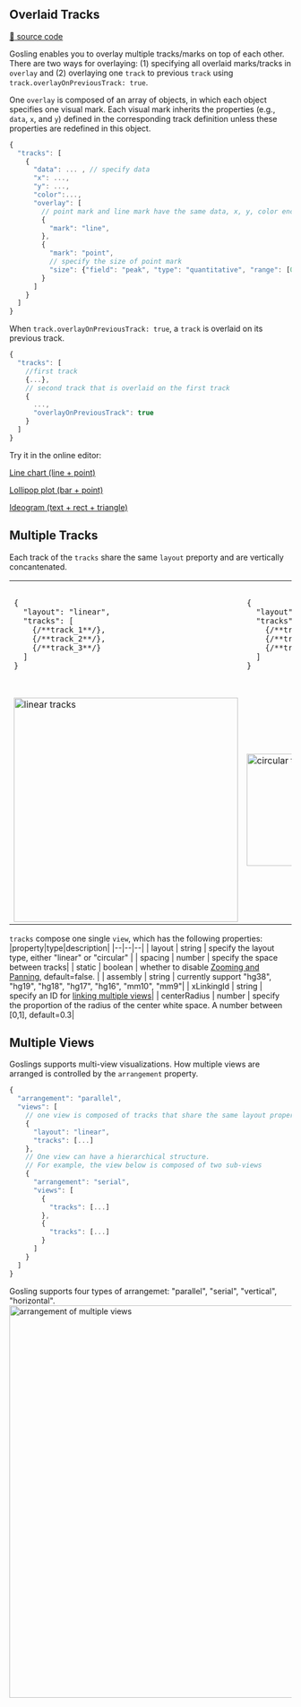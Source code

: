 
## Overlaid Tracks
[:link: source code](https://github.com/gosling-lang/gosling.js/blob/43626eaf21417bf36128a405dceeaa6ee00d0851/src/core/Gosling.schema.ts#L213)


Gosling enables you to overlay multiple tracks/marks on top of each other. There are two ways for overlaying: (1) specifying all overlaid marks/tracks in `overlay` and (2) overlaying one `track` to previous `track` using `track.overlayOnPreviousTrack: true`.

One `overlay` is composed of an array of objects, in which each object specifies one visual mark. Each visual mark inherits the properties (e.g., `data`, `x`, and `y`) defined in the corresponding track definition unless these properties are redefined in this object.  

```javascript
{
  "tracks": [
    {
      "data": ... , // specify data
      "x": ...,
      "y": ...,
      "color":...,
      "overlay": [
        // point mark and line mark have the same data, x, y, color encoding
        {
          "mark": "line", 
        },
        {
          "mark": "point", 
          // specify the size of point mark
          "size": {"field": "peak", "type": "quantitative", "range": [0, 6]} 
        }
      ]
    }
  ]
}
```

When `track.overlayOnPreviousTrack: true`, a `track` is overlaid on its previous track.
```javascript
{
  "tracks": [
    //first track
    {...},
    // second track that is overlaid on the first track
    {
      ...,
      "overlayOnPreviousTrack": true
    }
  ]
}
```

Try it in the online editor:

[Line chart (line + point)](<https://gosling-lang.github.io/gosling.js/?full=false&spec=(J'jtleXExample%3A%20overlayd%20TracksCJ'layoutXlinearCJ'arrangementB(J*'direcjonXverjcalCJ*'columnSizesB800%2CJ*'rowSizesB450J)%2CJ'tracksZJ*(9'dataB(9*'urlXhttps%3A%2F%2Fresgen.io%2Fapi%2Fv1%2Fjleset_info%2F%3Fd%3DUvVPeLHuRDiYA3qwFlm7xQWIjleset'9M'metadataB(9*Ihiglass-muljvecW'rowBGW'columnXposijonW'valueXpeakW'categoriesZ~1O~2O~3O~4'%5D9M'overlayZ9*('markXline'M*(9**'markXpointW*'sizeKO'rangeZ0%2C%206%5D)9*)9%5D%2C9'xB(9*bXposijonWIgenomicW'domainB('chromosomeX1O'intervalZ1%2C%203000500%5DM*'axisXtop'9M'yK'M'rowNM'colorN)J*)J%5D%0A)*%20%209J**B!%20C'%2CG'sampleI'typeXJ%0A*KB(bXpeakOIquanjtajveM)%2C9NB(bBGOInominal'OC%20WC9*XB'ZB%5Bb'fieldjti~G%20%01~jbZXWONMKJIGCB9*_>)

[Lollipop plot (bar + point)](<https://gosling-lang.github.io/gosling.js/?full=false&spec=(%0A*'titleG'Example%3A%20overlayd%20Tracks'%25*'layoutG'linear'%25*'arrangementG(%0AQ'directionG'vertical'%25Q'columnSizesG800%25Q'rowSizesG200%0A*)%25*'tracksY%0A*%20%0AQ(C'dataG(C*'urlG'https%3A%2F%2Fcgap-higlass.com%2Fapi%2Fv1%2Ftileset_info%2F%3Fd%3Dclinvar_20200824_hg38'A%24tileset'CjmetadataG(C*%24higlass-bed'A'%3EFieldsYCQ%3B1%3Cstart')A*%3B2%3Cend')CqA'valueFieldsY%3B7%3CIZO)%5DCjoverlayYC*%5Ebar'A*'strokeG(CQ*XIAQOAQ~YC%7BHQ'HQRQ*'JQV%2FJ%40CQ*KQKQKQ%2BQMAQMAQMCQqCQ)A*'strokeWidth%220.5)%601)C*)A%5Epoint'%605)A*'colorG(CQ*XIAQOAQ~YC%7BHQ'HQRQ*'JQV%2FJ%40CQ*KQKQKQ%2BQMAQMAQMCQqAQ'legendGtrueCQ)C*)C%5D%2CC'xG(C*Xstart'A%24%3E'A~G('chromosomeG'3')A'axisG'top'CjxeG(Xend'Z%24%3E'jyG(C*XIAOA~YC*N'AN%2FH'HR*'JV%2FJV'CqA'baselineGR%26150Z20%5DA'gridGtrueCjcolorG(C*XIAOA~YC*N'AN%2FH'HR*'JV%2FJV'CqA%26C*KKK%2BMAMAMCqCjopacity%220.6)%0AQ)%0Aq%0A)*%20%20A%2CC*C%0AQ*G!%20HLikely_pathogenic'A*Isignificance'JLikely_benign'A*K*'%23D45E00'AM*'%23029F73'N*'PathogenicO%24nominal'Q**R'Uncertain_IAV'BenignX'fieldG'YG%5BZ%2C%20j)%2CC'q*%5D~'domain%22G('valueG%24'typeG'%25%2C%0A%26'rangeY%2B*'black'A%3B('indexG%3CZ'nameG'%3Egenomic%40QV'CQqAQ%26%5E(CQ'markG'%60A*'size%22%7BQ*N'AQN%2F%01%7B%60%5E%40%3E%3C%3B%2B%26%25%24%22~qjZYXVRQONMKJIHGCA*_>)

[Ideogram (text + rect + triangle)](<https://gosling-lang.github.io/gosling.js/?full=false&spec=(V'titleK'Example%3A%20overlayd%20Tracks'_'layoutK'linear'_'arrangementK(V*'directionK'vertical'_*'columnSizesK800_*'rowSizesK80V)_'tracksK%5BV*(VXdataK(J'urlK'https%3A%2F%2Fraw.githubusercontent.com%2Fsehilyi%2Fgemini-datasets%2Fmaster%2Fdata%2FUCSC.HG38.Human.CytoBandIdeogram.csv'Q'typeK'csv'Q'c%3CFieldK'C%3C'Q'genomicFieldsK%5B'%60LchromEnd'%5DV**)_XoverlayK%5BJ%7Dtext'QRMtrue)~textK('YNameL%25)Q*'%3BX%25QXZ%22'%40L%40L%40L%40LwhiteL%40'~visibilityK(JXoperationK'less-than'QXconditionK('widthK'%7Cxe-x%7CLtransitionPaddingK10)QXtargetK'mark'J*)Q*'styleK('textS%7BK0%26rect'QRMtrue)~%3BX%25QXZ%22J*Xwhite%3DD9D9D9%3D979797%3D636363'Q*X%40%3DA0A0F2'J**%5DJ*%5E-r'QRJ***M%24'q%3F~%2B%5E-l'QRJ***M%24'p%3F~%2B)J)V**%5D_XxK(J'Y%60'Q'%3EQ'domainK('c%3CK'1')Q'axisK'top'V**)_XxeK('YchromEndL%3E)_Xsizej20)_Xstrokej'gray')_Xs%7Bj0.5)_XstyleK('outlineK'white')V*)V%5D%0A)*%20%20JV***K!%20L'%2C%20'M('YStainLoneOfK%5B'acen'%5D%2C%20'notKQ%2CJR*'dataTransformK(JXfilterK%5BV%0A*X**'YfieldK'ZdomainK%5B'gnegLgpos25Lgpos50Lgpos75Lg_%2CVjK('valueK~%5DJ*)Q*'%22pos100Lgvar'%5DQXrangeK%5B%24false)Q***('YNameLincludeK%25typeK'nominal'%26)J)Q%7D%2Bcolorj'%23B40101'%3BcolorK(JXYStain'Q%3Chromosome%3D'Q*X%23%3EtypeK'genomic'%3FLnotKfalse)J**%40black%5E%26triangle%60chromStart%7BtrokeWidth%7D(J*'markK'%01%7D%7B%60%5E%40%3F%3E%3D%3C%3B%2B%26%25%24%22~j_ZYXVRQMLKJ*_>)


## Multiple Tracks
Each track of the `tracks` share the same `layout` preporty and are vertically concantenated.
<table>
    <tr>
        <td>  
        <pre>
<code>
{
  "layout": "linear",
  "tracks": [
    {/**track_1**/},
    {/**track_2**/},
    {/**track_3**/}
  ]   
}
</code>
        </pre>
        </td>
        <td>
        <pre>
<code>
{
  "layout": "circular",
  "tracks": [
    {/**track_1**/},
    {/**track_2**/},
    {/**track_3**/}
  ]   
}
</code>
        </pre>
        </td>
    </tr>
    <tr>
        <td> <img src="https://raw.githubusercontent.com/wiki/gosling-lang/gosling.js/images/tracks_linear.png" alt="linear tracks" width="400"/> </td>
        <td> <img src="https://raw.githubusercontent.com/wiki/gosling-lang/gosling.js/images/tracks_circular.png" alt="circular tracks" width="200"/></td>
    </tr>
</table>

`tracks` compose one single `view`, which has the following properties:
|property|type|description|
|--|--|--|
| layout | string | specify the layout type, either "linear" or "circular" |
| spacing | number | specify the space between tracks|
| static | boolean | whether to disable [Zooming and Panning](https://github.com/gosling-lang/gosling.js/wiki/User-Interaction#zooming-and-panning), default=false. | 
| assembly | string | currently support "hg38", "hg19", "hg18", "hg17", "hg16", "mm10", "mm9"| 
| xLinkingId | string | specify an ID for [linking multiple views](https://github.com/gosling-lang/gosling.js/wiki/User-Interaction#linking-views)|
| centerRadius | number | specify the proportion of the radius of the center white space. A number between [0,1], default=0.3|


## Multiple Views
Goslings supports multi-view visualizations. How multiple views are arranged is controlled by the `arrangement` property.
```javascript
{
  "arrangement": "parallel",
  "views": [
    // one view is composed of tracks that share the same layout property (linear or circular)
    {
      "layout": "linear",
      "tracks": [...]
    },
    // One view can have a hierarchical structure. 
    // For example, the view below is composed of two sub-views
    {
      "arrangement": "serial",
      "views": [
        {
          "tracks": [...]
        },
        {
          "tracks": [...]
        }
      ]
    }
  ]
}
```

Gosling supports four types of arrangemet: "parallel", "serial", "vertical", "horizontal".
<img src="https://raw.githubusercontent.com/wiki/gosling-lang/gosling.js/images/multi_views.png" alt="arrangement of multiple views" width="700"/> </td>